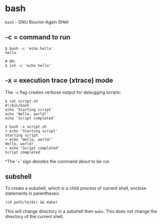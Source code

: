 # bash

`bash` - GNU Bourne-Again SHell

## -c = command to run
```
$ bash -c 'echo hello'
hello

# OR:
$ zsh -c 'echo hello'
```

## -x = execution trace (xtrace) mode
The `-x` flag creates verbose output for debugging scripts:
```
$ cat script.sh
#!/bin/bash
echo 'Starting script'
echo 'Hello, world!'
echo 'Script completed'

$ bash -x script.sh
+ echo 'Starting script'
Starting script
+ echo 'Hello, world!'
Hello, world!
+ echo 'Script completed'
Script completed
```

^The '+' sign denotes the command about to be run

## subshell
To create a subshell, which is a child process of current shell, enclose statements in parentheses:
```
(cd path/to/dir && make)
```

This will change directory in a subshell then `make`. This does not change the directory of the current shell.
